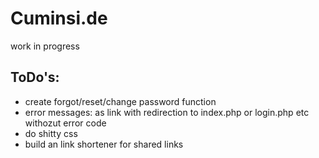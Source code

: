 ﻿# Cuminsi.de

work in progress

## ToDo's:

- create forgot/reset/change password function
- error messages: as link with redirection to index.php or login.php etc withozut error code
- do shitty css
- build an link shortener for shared links
